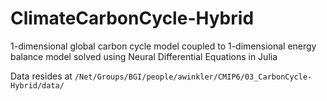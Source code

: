 # ClimateCarbonCycle-Hybrid
1-dimensional global carbon cycle model coupled to 1-dimensional energy balance model solved using Neural Differential Equations in Julia

Data resides at
```/Net/Groups/BGI/people/awinkler/CMIP6/03_CarbonCycle-Hybrid/data/```
